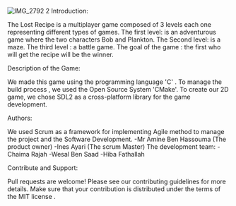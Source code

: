 ![IMG_2792 2](https://user-images.githubusercontent.com/77685850/168439097-2407c321-c342-4e26-b017-3bfb2f069327.jpg)
Introduction:

The Lost Recipe is a multiplayer game composed of 3 levels each one representing different types of games.
The first level: is an adventurous game where the two characters Bob and Plankton.
The Second level: is a maze.
The third level : a battle game.
The goal of the game : the first who will get the recipe will be the winner.

Description of the Game:

We made this game using the  programming language 'C' .
To manage the build process , we used the Open Source System 'CMake'.
To create our 2D game, we chose SDL2 as a cross-platform library for the game development.

Authors:

We used Scrum as a framework for implementing Agile method to manage the project and the Software Development.
-Mr Amine Ben Hassouma (The product owner)
-Ines Ayari (The scrum Master)
The development team:
-Chaima Rajah 
-Wesal Ben Saad 
-Hiba Fathallah

Contribute and Support:

Pull requests are welcome! Please see our contributing guidelines for more details.
Make sure that your contribution is distributed under the terms of the MIT license <LICENSE>.
